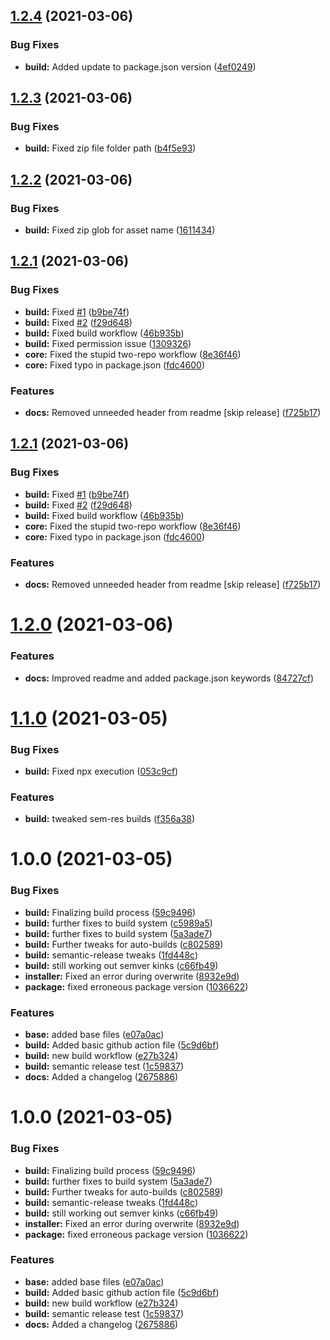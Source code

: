 ## [1.2.4](https://github.com/oblakstudio/wpwebpack/compare/v1.2.3...v1.2.4) (2021-03-06)


### Bug Fixes

* **build:** Added update to package.json version ([4ef0249](https://github.com/oblakstudio/wpwebpack/commit/4ef024975ae8740f6088b8d69b145f9a64d6f4a4))

## [1.2.3](https://github.com/oblakstudio/wpwebpack/compare/v1.2.2...v1.2.3) (2021-03-06)


### Bug Fixes

* **build:** Fixed zip file folder path ([b4f5e93](https://github.com/oblakstudio/wpwebpack/commit/b4f5e933935f991503d55dd96ec4a72b9bc74074))

## [1.2.2](https://github.com/oblakstudio/wpwebpack/compare/v1.2.1...v1.2.2) (2021-03-06)


### Bug Fixes

* **build:** Fixed zip glob for asset name ([1611434](https://github.com/oblakstudio/wpwebpack/commit/1611434e3c2fb661d7694bbad8fc15b967fbb8c0))

## [1.2.1](https://github.com/oblakstudio/wpwebpack/compare/v1.2.0...v1.2.1) (2021-03-06)


### Bug Fixes

* **build:** Fixed [#1](https://github.com/oblakstudio/wpwebpack/issues/1) ([b9be74f](https://github.com/oblakstudio/wpwebpack/commit/b9be74f02ace83037c4148adaa13a84cb190d86d))
* **build:** Fixed [#2](https://github.com/oblakstudio/wpwebpack/issues/2) ([f29d648](https://github.com/oblakstudio/wpwebpack/commit/f29d648c52b62c37dc3169e20c47598294562c5b))
* **build:** Fixed build workflow ([46b935b](https://github.com/oblakstudio/wpwebpack/commit/46b935b949540dc3511e46a48d2f6606dba56242))
* **build:** Fixed permission issue ([1309326](https://github.com/oblakstudio/wpwebpack/commit/1309326bd98badc1de82311baa3b68092cfd878a))
* **core:** Fixed the stupid two-repo workflow ([8e36f46](https://github.com/oblakstudio/wpwebpack/commit/8e36f46a388c1aa900a1feabab6a0215e369bb67))
* **core:** Fixed typo in package.json ([fdc4600](https://github.com/oblakstudio/wpwebpack/commit/fdc460091003ee39515f27840f11cf744e5f95b2))


### Features

* **docs:** Removed unneeded header from readme [skip release] ([f725b17](https://github.com/oblakstudio/wpwebpack/commit/f725b178f7f6933a21d6f9457d4efe3aa22d5c4f))

## [1.2.1](https://github.com/oblakstudio/wpwebpack/compare/v1.2.0...v1.2.1) (2021-03-06)


### Bug Fixes

* **build:** Fixed [#1](https://github.com/oblakstudio/wpwebpack/issues/1) ([b9be74f](https://github.com/oblakstudio/wpwebpack/commit/b9be74f02ace83037c4148adaa13a84cb190d86d))
* **build:** Fixed [#2](https://github.com/oblakstudio/wpwebpack/issues/2) ([f29d648](https://github.com/oblakstudio/wpwebpack/commit/f29d648c52b62c37dc3169e20c47598294562c5b))
* **build:** Fixed build workflow ([46b935b](https://github.com/oblakstudio/wpwebpack/commit/46b935b949540dc3511e46a48d2f6606dba56242))
* **core:** Fixed the stupid two-repo workflow ([8e36f46](https://github.com/oblakstudio/wpwebpack/commit/8e36f46a388c1aa900a1feabab6a0215e369bb67))
* **core:** Fixed typo in package.json ([fdc4600](https://github.com/oblakstudio/wpwebpack/commit/fdc460091003ee39515f27840f11cf744e5f95b2))


### Features

* **docs:** Removed unneeded header from readme [skip release] ([f725b17](https://github.com/oblakstudio/wpwebpack/commit/f725b178f7f6933a21d6f9457d4efe3aa22d5c4f))

# [1.2.0](https://github.com/oblakstudio/wpwebpack/compare/v1.1.0...v1.2.0) (2021-03-06)


### Features

* **docs:** Improved readme and added package.json keywords ([84727cf](https://github.com/oblakstudio/wpwebpack/commit/84727cf8cd3375a71f37607be38fcfc3ed743ea7))

# [1.1.0](https://github.com/oblakstudio/wpwebpack/compare/v1.0.0...v1.1.0) (2021-03-05)


### Bug Fixes

* **build:** Fixed npx execution ([053c9cf](https://github.com/oblakstudio/wpwebpack/commit/053c9cfe968ae771de44b3b126a161bb8f9d2eaa))


### Features

* **build:** tweaked sem-res builds ([f356a38](https://github.com/oblakstudio/wpwebpack/commit/f356a38766a34c5b0d3bba764ad3f58225ae36ea))

# 1.0.0 (2021-03-05)


### Bug Fixes

* **build:** Finalizing build process ([59c9496](https://github.com/oblakstudio/wpwebpack/commit/59c9496d08644d9d38974340920bd0c0157f2fcb))
* **build:** further fixes to build system ([c5989a5](https://github.com/oblakstudio/wpwebpack/commit/c5989a51d654657d16ca0df72257aaf1e3b91cd7))
* **build:** further fixes to build system ([5a3ade7](https://github.com/oblakstudio/wpwebpack/commit/5a3ade74d903f2c190d5d5888883d211ab84e73f))
* **build:** Further tweaks for auto-builds ([c802589](https://github.com/oblakstudio/wpwebpack/commit/c802589be892b7ecc008ba63369fc6c65ea84dc1))
* **build:** semantic-release tweaks ([1fd448c](https://github.com/oblakstudio/wpwebpack/commit/1fd448c23d1d9640f61e3f4d5a4ac1d5716054a4))
* **build:** still working out semver kinks ([c66fb49](https://github.com/oblakstudio/wpwebpack/commit/c66fb493f874aa83be5678f5bdf33e198918afe2))
* **installer:** Fixed an error during overwrite ([8932e9d](https://github.com/oblakstudio/wpwebpack/commit/8932e9d71c4fb98a91372b76f750d339053afc31))
* **package:** fixed erroneous package version ([1036622](https://github.com/oblakstudio/wpwebpack/commit/1036622b765a801cd2e9b4dc16346b7d0cc6d762))


### Features

* **base:** added base files ([e07a0ac](https://github.com/oblakstudio/wpwebpack/commit/e07a0acc7f2deb75697405ac6a4287a6cdf9f534))
* **build:** Added basic github action file ([5c9d6bf](https://github.com/oblakstudio/wpwebpack/commit/5c9d6bf28a4f2a56a784550dfd05abd636911548))
* **build:** new build workflow ([e27b324](https://github.com/oblakstudio/wpwebpack/commit/e27b324a9ba49da516dfb9a284d9f0baa00dc2a4))
* **build:** semantic release test ([1c59837](https://github.com/oblakstudio/wpwebpack/commit/1c59837cc294931d15894f72fce9d1f8075d82b9))
* **docs:** Added a changelog ([2675886](https://github.com/oblakstudio/wpwebpack/commit/2675886a409aac21acc94d4bac6f78709c9bdb10))

# 1.0.0 (2021-03-05)


### Bug Fixes

* **build:** Finalizing build process ([59c9496](https://github.com/oblakstudio/wpwebpack/commit/59c9496d08644d9d38974340920bd0c0157f2fcb))
* **build:** further fixes to build system ([5a3ade7](https://github.com/oblakstudio/wpwebpack/commit/5a3ade74d903f2c190d5d5888883d211ab84e73f))
* **build:** Further tweaks for auto-builds ([c802589](https://github.com/oblakstudio/wpwebpack/commit/c802589be892b7ecc008ba63369fc6c65ea84dc1))
* **build:** semantic-release tweaks ([1fd448c](https://github.com/oblakstudio/wpwebpack/commit/1fd448c23d1d9640f61e3f4d5a4ac1d5716054a4))
* **build:** still working out semver kinks ([c66fb49](https://github.com/oblakstudio/wpwebpack/commit/c66fb493f874aa83be5678f5bdf33e198918afe2))
* **installer:** Fixed an error during overwrite ([8932e9d](https://github.com/oblakstudio/wpwebpack/commit/8932e9d71c4fb98a91372b76f750d339053afc31))
* **package:** fixed erroneous package version ([1036622](https://github.com/oblakstudio/wpwebpack/commit/1036622b765a801cd2e9b4dc16346b7d0cc6d762))


### Features

* **base:** added base files ([e07a0ac](https://github.com/oblakstudio/wpwebpack/commit/e07a0acc7f2deb75697405ac6a4287a6cdf9f534))
* **build:** Added basic github action file ([5c9d6bf](https://github.com/oblakstudio/wpwebpack/commit/5c9d6bf28a4f2a56a784550dfd05abd636911548))
* **build:** new build workflow ([e27b324](https://github.com/oblakstudio/wpwebpack/commit/e27b324a9ba49da516dfb9a284d9f0baa00dc2a4))
* **build:** semantic release test ([1c59837](https://github.com/oblakstudio/wpwebpack/commit/1c59837cc294931d15894f72fce9d1f8075d82b9))
* **docs:** Added a changelog ([2675886](https://github.com/oblakstudio/wpwebpack/commit/2675886a409aac21acc94d4bac6f78709c9bdb10))
